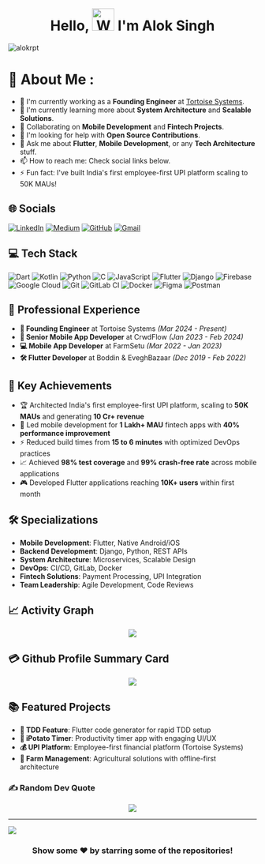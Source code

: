 <h1 align="center"> Hello, <img src="https://raw.githubusercontent.com/nixin72/nixin72/master/wave.gif" 
         alt="Waving hand animated gif"
         height="45"
         width="45" /> I'm Alok Singh</h1>

<p align="left"> <img src="https://komarev.com/ghpvc/?username=alokrpt&label=Views&color=blue&style=plastic&style=for-the-badge" alt="alokrpt" /> </p>

# 💫 About Me :
- 🔭 I'm currently working as a **Founding Engineer** at [Tortoise Systems](https://tortoise.pro/).
- 🌱 I'm currently learning more about **System Architecture** and **Scalable Solutions**.
- 👯 Collaborating on **Mobile Development** and **Fintech Projects**.
- 🤔 I'm looking for help with **Open Source Contributions**.
- 💬 Ask me about **Flutter**, **Mobile Development**, or any **Tech Architecture** stuff.
- 📫 How to reach me: Check social links below.
- ⚡ Fun fact: I've built India's first employee-first UPI platform scaling to 50K MAUs!

## 🌐 Socials
[![LinkedIn](https://img.shields.io/badge/LinkedIn-0077B5?style=for-the-badge&logo=linkedin&logoColor=white)](https://linkedin.com/in/alokrpt) [![Medium](https://img.shields.io/badge/Medium-12100E?style=for-the-badge&logo=medium&logoColor=white)](https://medium.com/@alokrpt) [![GitHub](https://img.shields.io/badge/GitHub-100000?style=for-the-badge&logo=github&logoColor=white)](https://github.com/alokrpt) [![Gmail](https://img.shields.io/badge/Gmail-D14836?style=for-the-badge&logo=gmail&logoColor=white)](mailto:alokrpt@gmail.com)

## 💻 Tech Stack
![Dart](https://img.shields.io/badge/dart-%230175C2.svg?style=for-the-badge&logo=dart&logoColor=white) ![Kotlin](https://img.shields.io/badge/kotlin-%230095D5.svg?style=for-the-badge&logo=kotlin&logoColor=white) ![Python](https://img.shields.io/badge/python-3670A0?style=for-the-badge&logo=python&logoColor=ffdd54) ![C](https://img.shields.io/badge/c-%2300599C.svg?style=for-the-badge&logo=c&logoColor=white) ![JavaScript](https://img.shields.io/badge/javascript-%23323330.svg?style=for-the-badge&logo=javascript&logoColor=%23F7DF1E) ![Flutter](https://img.shields.io/badge/Flutter-%2302569B.svg?style=for-the-badge&logo=Flutter&logoColor=white) ![Django](https://img.shields.io/badge/django-%23092E20.svg?style=for-the-badge&logo=django&logoColor=white) ![Firebase](https://img.shields.io/badge/firebase-%23039BE5.svg?style=for-the-badge&logo=firebase) ![Google Cloud](https://img.shields.io/badge/Google%20Cloud-%234285F4.svg?style=for-the-badge&logo=google-cloud&logoColor=white) ![Git](https://img.shields.io/badge/git-%23F05033.svg?style=for-the-badge&logo=git&logoColor=white) ![GitLab CI](https://img.shields.io/badge/gitlab%20ci-%23181717.svg?style=for-the-badge&logo=gitlab&logoColor=white) ![Docker](https://img.shields.io/badge/docker-%230db7ed.svg?style=for-the-badge&logo=docker&logoColor=white) ![Figma](https://img.shields.io/badge/figma-%23F24E1E.svg?style=for-the-badge&logo=figma&logoColor=white) ![Postman](https://img.shields.io/badge/Postman-FF6C37?style=for-the-badge&logo=postman&logoColor=white)

## 🏢 Professional Experience
- **🚀 Founding Engineer** at Tortoise Systems *(Mar 2024 - Present)*
- **📱 Senior Mobile App Developer** at CrwdFlow *(Jan 2023 - Feb 2024)*
- **💻 Mobile App Developer** at FarmSetu *(Mar 2022 - Jan 2023)*
- **🛠️ Flutter Developer** at Boddin & EveghBazaar *(Dec 2019 - Feb 2022)*

## 🎯 Key Achievements
- 🏆 Architected India's first employee-first UPI platform, scaling to **50K MAUs** and generating **10 Cr+ revenue**
- 🚀 Led mobile development for **1 Lakh+ MAU** fintech apps with **40% performance improvement**
- ⚡ Reduced build times from **15 to 6 minutes** with optimized DevOps practices
- 📈 Achieved **98% test coverage** and **99% crash-free rate** across mobile applications
- 🎮 Developed Flutter applications reaching **10K+ users** within first month

## 🛠️ Specializations
- **Mobile Development**: Flutter, Native Android/iOS
- **Backend Development**: Django, Python, REST APIs
- **System Architecture**: Microservices, Scalable Design
- **DevOps**: CI/CD, GitLab, Docker
- **Fintech Solutions**: Payment Processing, UPI Integration
- **Team Leadership**: Agile Development, Code Reviews

## 📈 Activity Graph
<p align="center">
	<img src="https://github-readme-activity-graph.vercel.app/graph?username=alokrpt&theme=minimal"/>
</p>

## 💳 Github Profile Summary Card
<p align="center">
  <img src="https://github-profile-summary-cards.vercel.app/api/cards/profile-details?username=alokrpt&theme=vue"/>
</p>

<!-- ## 📟 GitHub Stats
<p align="center">
	<img width="48%" src="https://github-readme-stats.vercel.app/api?username=alokrpt&show_icons=true&theme=vue" />
	<img width="48%" src="https://github-readme-streak-stats.herokuapp.com/?user=alokrpt&theme=vue" />
</p> -->

## 📚 Featured Projects
- **🔧 TDD Feature**: Flutter code generator for rapid TDD setup
- **🍅 iPotato Timer**: Productivity timer app with engaging UI/UX
- **💰 UPI Platform**: Employee-first financial platform (Tortoise Systems)
- **🌾 Farm Management**: Agricultural solutions with offline-first architecture

### ✍️ Random Dev Quote
<p align="center">
  <img src="https://quotes-github-readme.vercel.app/api?type=horizontal&theme=vue" />
</p>

---
[![](https://visitcount.itsvg.in/api?id=alokrpt&icon=0&color=1)](https://visitcount.itsvg.in)

<div align="center">

### Show some ❤️ by starring some of the repositories!

</div>
